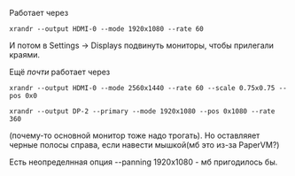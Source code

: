 Работает через

```
xrandr --output HDMI-0 --mode 1920x1080 --rate 60
```

И потом в Settings -> Displays подвинуть мониторы, чтобы прилегали краями.


Ещё _почти_ работает через
```
xrandr --output HDMI-0 --mode 2560x1440 --rate 60 --scale 0.75x0.75 --pos 0x0

xrandr --output DP-2 --primary --mode 1920x1080 --pos 0x1080 --rate 360
```

(почему-то основной монитор тоже надо трогать). Но оставляяет черные полосы справа, если навести мышкой(мб это из-за PaperVM?)

Есть неопределнная опция --panning 1920x1080 - мб пригодилось бы.
